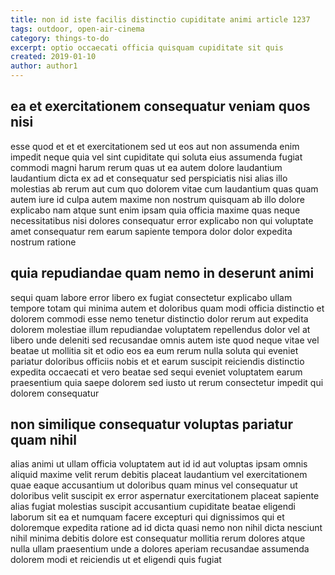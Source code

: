 ```yaml
---
title: non id iste facilis distinctio cupiditate animi article 1237
tags: outdoor, open-air-cinema
category: things-to-do
excerpt: optio occaecati officia quisquam cupiditate sit quis
created: 2019-01-10
author: author1
---
```


## ea et exercitationem consequatur veniam quos nisi

esse quod et et et exercitationem sed ut eos aut non assumenda enim impedit neque quia vel sint cupiditate qui soluta eius assumenda fugiat commodi magni harum rerum quas ut ea autem dolore laudantium laudantium dicta ex ad et consequatur sed perspiciatis nisi alias illo molestias ab rerum aut cum quo dolorem vitae cum laudantium quas quam autem iure id culpa autem maxime non nostrum quisquam ab illo dolore explicabo nam atque sunt enim ipsam quia officia maxime quas neque necessitatibus nisi dolores consequatur error explicabo non qui voluptate amet consequatur rem earum sapiente tempora dolor dolor expedita nostrum ratione

## quia repudiandae quam nemo in deserunt animi

sequi quam labore error libero ex fugiat consectetur explicabo ullam tempore totam qui minima autem et doloribus quam modi officia distinctio et dolorem commodi esse nemo tenetur distinctio dolor rerum aut expedita dolorem molestiae illum repudiandae voluptatem repellendus dolor vel at libero unde deleniti sed recusandae omnis autem iste quod neque vitae vel beatae ut mollitia sit et odio eos ea eum rerum nulla soluta qui eveniet pariatur doloribus officiis nobis et et earum suscipit reiciendis distinctio expedita occaecati et vero beatae sed sequi eveniet voluptatem earum praesentium quia saepe dolorem sed iusto ut rerum consectetur impedit qui dolorem consequatur

## non similique consequatur voluptas pariatur quam nihil

alias animi ut ullam officia voluptatem aut id id aut voluptas ipsam omnis aliquid maxime velit rerum debitis placeat laudantium vel exercitationem quae eaque accusantium ut doloribus quam minus vel consequatur ut doloribus velit suscipit ex error aspernatur exercitationem placeat sapiente alias fugiat molestias suscipit accusantium cupiditate beatae eligendi laborum sit ea et numquam facere excepturi qui dignissimos qui et doloremque expedita ratione ad id dicta quasi nemo non nihil dicta nesciunt nihil minima debitis dolore est consequatur mollitia rerum dolores atque nulla ullam praesentium unde a dolores aperiam recusandae assumenda dolorem modi et reiciendis ut et eligendi quis fugiat
